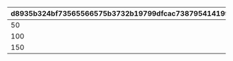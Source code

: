 |d8935b324bf73565566575b3732b19799dfcac738795414199f97b95e9b5de81|104c5e9542ffd8d60f0a53df1c1d530f083fc71057890b2f9ca1dcfd18f670c6|ee36985a81ae1dc58140ca957aaa5ad763904fa85c3391b24a03f917d36f6aa5|211f19dee558ef4a9b8b2df3c85d15da9fc51ccfe8aedc0f33a142180f548d70|ebddd280a3ffc37f09e2585ab4eea72f64347cf6cfabb8134f6622f0d274d608|efd0873fb09ebfa4884e935de75df71a5b0dbf532b42939d6db6cd9dbe474566|4765d7d95066664994df21173865bd0a325866d7464198c80c444477a13da1f2|49243963b93abfcb33d8e3eac2e5a3feed14c2a966ceb6532dbd716dc8b42dbd|511b6676017180d2a2af90e240566d75d1864aed6aba256add1b71a029c9a588|bf72e8325104202e9b8625b68b048131e9bd26038bee3abbc25328a2a41cf66c|be24b117aba32176f217305fe9e0ce098d171d99bb5db8a37aaf88975bec480d|
| --- | --- | --- | --- | --- | --- | --- | --- | --- | --- | --- |
|50|1200|1000000|400000|200|200|3000|400000|1|300|300|
|100|1800|2000000|400000|300|300|4000|600000|2|400|400|
|150|2400|3000000|400000|400|400|5000|800000|3|600|600|